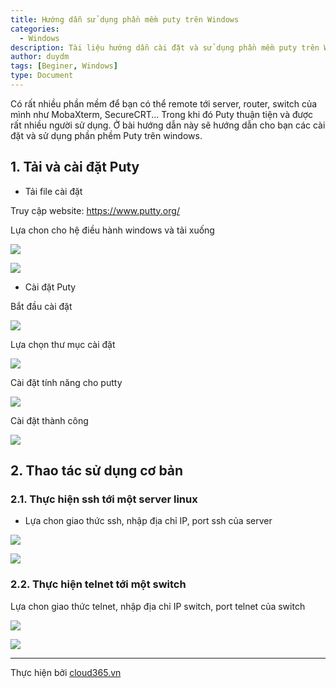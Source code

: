 ```yaml
---
title: Hướng dẫn sử dụng phần mềm puty trên Windows
categories:
  - Windows
description: Tài liệu hướng dẫn cài đặt và sử dụng phần mềm puty trên Windows
author: duydm
tags: [Beginer, Windows]
type: Document
---
```


Có rất nhiều phần mềm để bạn có thể remote tới server, router, switch của mình như MobaXterm, SecureCRT... Trong khi đó Puty thuận tiện và được rất nhiều người sử dụng. Ở bài hướng dẫn này sẽ hướng dẫn cho bạn các cài đặt và sử dụng phần phềm Puty trên windows.

## 1. Tải và cài đặt Puty

- Tải file cài đặt

Truy cập website: https://www.putty.org/

Lựa chon cho hệ điều hành windows và tải xuống

![](/images/img-puty/Screenshot_768.png)

![](/images/img-puty/Screenshot_769.png)

- Cài đặt Puty

Bắt đầu cài đặt

![](/images/img-puty/Screenshot_770.png)

Lựa chọn thư mục cài đặt 

![](/images/img-puty/Screenshot_771.png)

Cài đặt tính năng cho putty

![](/images/img-puty/Screenshot_772.png)

Cài đặt thành công

![](/images/img-puty/Screenshot_773.png)

## 2. Thao tác sử dụng cơ bản

### 2.1. Thực hiện ssh tới một server linux

+ Lựa chon giao thức ssh, nhập địa chỉ IP, port ssh của server

![](/images/img-puty/Screenshot_774.png)

![](/images/img-puty/Screenshot_775.png)

### 2.2. Thực hiện telnet tới một switch

Lựa chon giao thức telnet, nhập địa chỉ IP switch, port telnet của switch

![](/images/img-puty/Screenshot_776.png)

![](/images/img-puty/Screenshot_777.png)

---
Thực hiện bởi [cloud365.vn](https://cloud365.vn/)







